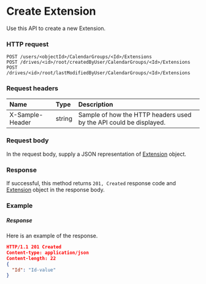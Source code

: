 # Create Extension

Use this API to create a new Extension.
### HTTP request
```http
POST /users/<objectId>/CalendarGroups/<Id>/Extensions
POST /drives/<id>/root/createdByUser/CalendarGroups/<Id>/Extensions
POST /drives/<id>/root/lastModifiedByUser/CalendarGroups/<Id>/Extensions

```
### Request headers
| Name       | Type | Description|
|:---------------|:--------|:----------|
| X-Sample-Header  | string  | Sample of how the HTTP headers used by the API could be displayed.|

### Request body
In the request body, supply a JSON representation of [Extension](../resources/extension.md) object.


### Response
If successful, this method returns `201, Created` response code and [Extension](../resources/extension.md) object in the response body.

### Example
##### Response
Here is an example of the response.
```json
HTTP/1.1 201 Created
Content-type: application/json
Content-length: 22
{
  "Id": "Id-value"
}
```

<!-- uuid: 6ea86bed-ffe7-4c0b-a4f5-6a09fd8b4daf
2015-10-09 16:04:04 UTC -->